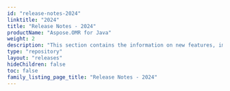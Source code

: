 ```yaml
---
id: "release-notes-2024"
linktitle: "2024"
title: "Release Notes - 2024"
productName: "Aspose.OMR for Java"
weight: 2
description: "This section contains the information on new features, improvements and fixes in Aspose.OMR for Java for the year 2024."
type: "repository"
layout: "releases"
hideChildren: false
toc: false
family_listing_page_title: "Release Notes - 2024"
---
```

